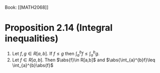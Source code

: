 Book: [[MATH2068]]
# Proposition 2.14 (Integral inequalities)
1. Let $f,g\in R[a,b]$. If $f\leq g$ then $\int_{a}^{b}f\leq \int_{a}^{b}g$.
2. Let $f\in R[a,b]$. Then $\abs{f}\in R[a,b]$ and $\abs{\int_{a}^{b}f}\leq \int_{a}^{b}\abs{f}$
